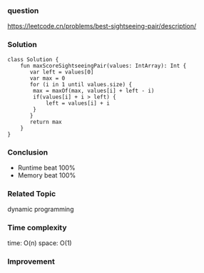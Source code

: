 ### question
https://leetcode.cn/problems/best-sightseeing-pair/description/

### Solution
```
class Solution {
    fun maxScoreSightseeingPair(values: IntArray): Int {
       var left = values[0]
       var max = 0
       for (i in 1 until values.size) {
        max = maxOf(max, values[i] + left - i)
        if(values[i] + i > left) {
            left = values[i] + i
        }
       }
       return max 
    }
}
```

### Conclusion
- Runtime beat 100% 
- Memory beat 100%

### Related Topic
dynamic programming

### Time complexity
time: O(n) 
space: O(1)

### Improvement
